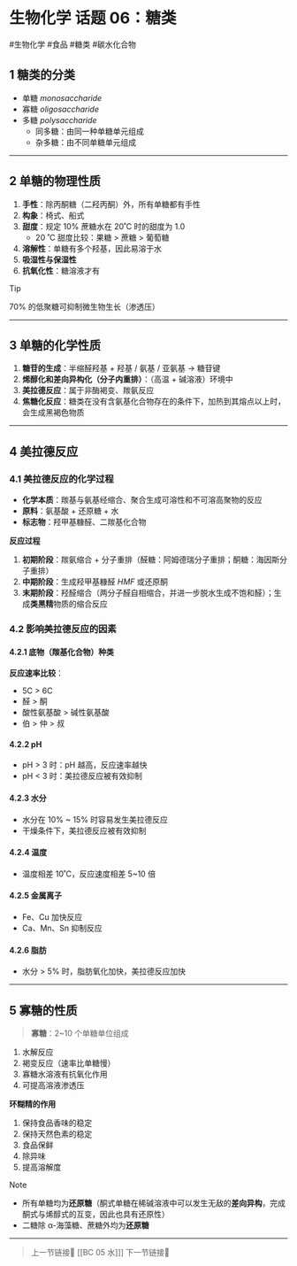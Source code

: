 #  生物化学 话题 06：糖类
#生物化学 #食品 #糖类 #碳水化合物

## 1 糖类的分类

- 单糖 *monosaccharide*
- 寡糖 *oligosaccharide*
- 多糖 *polysaccharide*
	- 同多糖：由同一种单糖单元组成
	- 杂多糖：由不同单糖单元组成

---

## 2 单糖的物理性质

1. **手性**：除丙酮糖（二羟丙酮）外，所有单糖都有手性
2. **构象**：椅式、船式
3. **甜度**：规定 10% 蔗糖水在 20˚C 时的甜度为 1.0
	- 20 ˚C 甜度比较：果糖 > 蔗糖 > 葡萄糖
4. **溶解性**：单糖有多个羟基，因此易溶于水
5. **吸湿性与保湿性**
6. **抗氧化性**：糖溶液才有

> [!TIP]
> 70% 的低聚糖可抑制微生物生长（渗透压）

---

## 3 单糖的化学性质

1. **糖苷的生成**：半缩醛羟基 + 羟基 / 氨基 / 亚氨基 $\rightarrow$ 糖苷键
2. **烯醇化和差向异构化（分子内重排）**：（高温 + 碱溶液）环境中
3. **美拉德反应**：属于非酶褐变、羰氨反应
4. **焦糖化反应**：糖类在没有含氨基化合物存在的条件下，加热到其熔点以上时，会生成黑褐色物质

---

## 4 美拉德反应

### 4.1 美拉德反应的化学过程

- **化学本质**：羰基与氨基经缩合、聚合生成可溶性和不可溶高聚物的反应
- **原料**：氨基酸 + 还原糖 + 水
- **标志物**：羟甲基糠醛、二羰基化合物

**反应过程**
1. **初期阶段**：羰氨缩合 + 分子重排（醛糖：阿姆德瑞分子重排；酮糖：海因斯分子重排）
2. **中期阶段**：生成羟甲基糠醛 *HMF* 或还原酮
3. **末期阶段**：羟醛缩合（两分子醛自相缩合，并进一步脱水生成不饱和醛）；生成**类黑精**物质的缩合反应

### 4.2 影响美拉德反应的因素

#### 4.2.1 底物（羰基化合物）种类

**反应速率比较**：
- 5C > 6C
- 醛 > 酮
- 酸性氨基酸 > 碱性氨基酸
- 伯 > 仲 > 叔

#### 4.2.2 pH

- pH > 3 时：pH 越高，反应速率越快
- pH < 3 时：美拉德反应被有效抑制

#### 4.2.3 水分

- 水分在 10% ~ 15% 时容易发生美拉德反应
- 干燥条件下，美拉德反应被有效抑制

#### 4.2.4 温度

- 温度相差 10˚C，反应速度相差 5~10 倍

#### 4.2.5 金属离子

- Fe、Cu 加快反应
- Ca、Mn、Sn 抑制反应
#### 4.2.6 脂肪

- 水分 > 5% 时，脂肪氧化加快，美拉德反应加快

---

## 5 寡糖的性质

> **寡糖**：2~10 个单糖单位组成

1. 水解反应
2. 褐变反应（速率比单糖慢）
3. 寡糖水溶液有抗氧化作用
4. 可提高溶液渗透压

**环糊精的作用**
1. 保持食品香味的稳定
2. 保持天然色素的稳定
3. 食品保鲜
4. 除异味
5. 提高溶解度

> [!NOTE]
> - 所有单糖均为**还原糖**（酮式单糖在稀碱溶液中可以发生无敌的**差向异构**，完成酮式与烯醇式的互变，因此也具有还原性）
> - 二糖除 α-海藻糖、蔗糖外均为**还原糖**














---

> 上一节链接🔗 [[BC 05 水]]]
> 下一节链接🔗 
